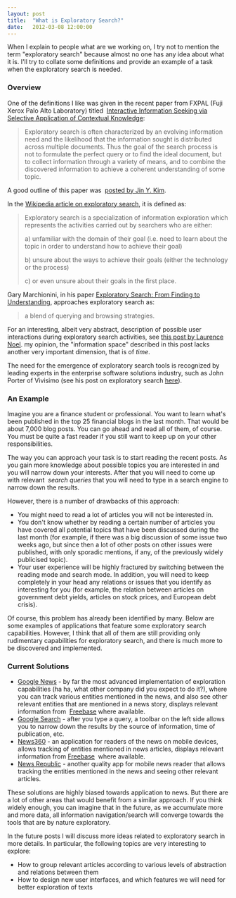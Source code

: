 ```yaml
---
layout: post
title:  "What is Exploratory Search?"
date:   2012-03-08 12:00:00
---
```


When I explain to people what are we working on, I try not to mention the term 
"exploratory search" because almost no one has any idea about what it is. 
I'll try to collate some definitions and provide an example of a task 
when the exploratory search is needed.

### Overview

One of the definitions I like was given in the recent paper from FXPAL 
(Fuji Xerox Palo Alto Laboratory) titled 
<a href="http://www.fxpal.com/publications/FXPAL-PR-10-573.pdf">Interactive 
Information Seeking via Selective Application of Contextual Knowledge</a>:

<blockquote>Exploratory search is often characterized by an evolving information 
need and the likelihood that the information sought is distributed across multiple 
documents. Thus the goal of the search process is not to formulate the perfect 
query or to find the ideal document, but to collect information through a variety 
of means, and to combine the discovered information to achieve a coherent understanding 
of some topic.</blockquote>

A good outline of this paper was 
<a href="http://lifidea.wordpress.com/2011/09/22/fxpal-paper-on-exploratory-search/">posted by Jin Y. Kim</a>.

<!--more-->

In the <a href="http://en.wikipedia.org/wiki/Exploratory_search">Wikipedia article on exploratory search</a>, 
it is defined as:

<blockquote>Exploratory search is a specialization of information exploration 
which represents the activities carried out by searchers who are either:

a) unfamiliar with the domain of their goal (i.e. need to learn about 
the topic in order to understand how to achieve their goal)

b) unsure about the ways to achieve their goals 
(either the technology or the process)

c) or even unsure about their goals in the first place.</blockquote>
Gary Marchionini, in his paper <a href="http://citeseerx.ist.psu.edu/viewdoc/download?doi=10.1.1.97.4576&rep=rep1&type=pdf">Exploratory Search: 
From Finding to Understanding</a>, approaches exploratory search as:

<blockquote>a blend of querying and browsing strategies.</blockquote>

For an interesting, albeit very abstract, description of possible user 
interactions during exploratory search activities, 
see <a href="http://www.laurencenoel.fr/wp/?p=154">this post by Laurence Noel</a>. 
 my opinion, the "information space" described in this post lacks another 
 very important dimension, that is of <em>time</em>.

The need for the emergence of exploratory search tools is recognized by 
leading experts in the enterprise software solutions industry, 
such as John Porter of Vivisimo (see his post on exploratory 
search <a href="http://informationoptimized.com/blog/2012/01/09/evolving-beyond-traditional-search/">here</a>).

### An Example

Imagine you are a finance student or professional. 
You want to learn what's been published in the top 25 
financial blogs in the last month. That would be about 
7,000 blog posts. You can go ahead and read all of them, 
of course. You must be quite a fast reader if you still 
want to keep up on your other responsibilities.

The way you can approach your task is to start reading 
the recent posts. As you gain more knowledge about possible 
topics you are interested in and you will narrow down your 
interests. After that you will need to come up with relevant 
<em>search queries</em> that you will need to type in a 
search engine to narrow down the results.

However, there is a number of drawbacks of this approach:

* You might need to read a lot of articles you will not be interested in.
* You don't know whether by reading a certain number of articles you have covered all potential topics that have been discussed during the last month (for example, if there was a big discussion of some issue two weeks ago, but since then a lot of other posts on other issues were published, with only sporadic mentions, if any, of the previously widely publicised topic).
* Your user experience will be highly fractured by switching between the reading mode and search mode. In addition, you will need to keep completely in your head any relations or issues that you identify as interesting for you (for example, the relation between articles on government debt yields, articles on stock prices, and European debt crisis).

Of course, this problem has already been identified by many. 
Below are some examples of applications that feature some exploratory 
search capabilities. However, I think that all of them are still 
providing only rudimentary capabilities for exploratory search, 
and there is much more to be discovered and implemented.

### Current Solutions

* <a href="http://news.google.com/">Google News</a> - by far the most advanced implementation of 
exploration capabilities (ha ha, what other company did you expect to do it?), where you can 
track various entities mentioned in the news, and also see other relevant entities that are 
mentioned in a news story, displays relevant information from 
<a href="http://www.freebase.com/">Freebase</a> where available.
* <a href="http://www.google.com/">Google Search</a> - after you type a query, 
a toolbar on the left side allows you to narrow down the results by the source 
of information, time of publication, etc.
* <a href="http://news360app.com/">News360</a> - an application for readers of 
the news on mobile devices, allows tracking of entities mentioned in news articles, 
displays relevant information from <a href="http://www.freebase.com/">Freebase</a> 
where available.
* <a href="http://www.news-republic.com/">News Republic</a> - another quality app 
for mobile news reader that allows tracking the entities mentioned in the news and 
seeing other relevant articles.

These solutions are highly biased towards application to news. 
But there are a lot of other areas that would benefit from a 
similar approach. If you think widely enough, you can imagine 
that in the future, as we accumulate more and more data, all 
information navigation/search will converge towards the tools 
that are by nature exploratory.

In the future posts I will discuss more ideas related to exploratory search in more details. 
In particular, the following topics are very interesting to explore:

* How to group relevant articles according to various levels of abstraction and relations between them
* How to design new user interfaces, and which features we will need for better exploration of texts
